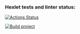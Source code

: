 ### Hexlet tests and linter status:
[![Actions Status](https://github.com/JuliaLen-web/frontend-project-46/actions/workflows/hexlet-check.yml/badge.svg)](https://github.com/JuliaLen-web/frontend-project-46/actions)

[![Build project](https://github.com/JuliaLen-web/frontend-project-46/actions/workflows/nodejs.yml/badge.svg)](https://github.com/JuliaLen-web/frontend-project-46/actions/workflows/nodejs.yml)